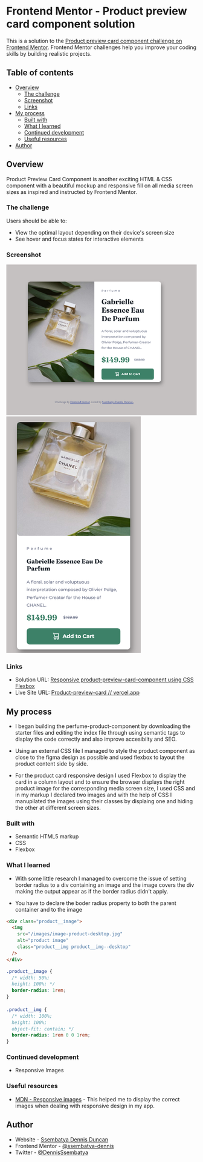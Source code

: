 # Frontend Mentor - Product preview card component solution

This is a solution to the [Product preview card component challenge on Frontend Mentor](https://www.frontendmentor.io/challenges/product-preview-card-component-GO7UmttRfa). Frontend Mentor challenges help you improve your coding skills by building realistic projects.

## Table of contents

- [Overview](#overview)
  - [The challenge](#the-challenge)
  - [Screenshot](#screenshot)
  - [Links](#links)
- [My process](#my-process)
  - [Built with](#built-with)
  - [What I learned](#what-i-learned)
  - [Continued development](#continued-development)
  - [Useful resources](#useful-resources)
- [Author](#author)

## Overview

Product Preview Card Component is another exciting HTML & CSS component with a beautiful mockup and responsive fill on all media screen sizes as inspired and instructed by Frontend Mentor.

### The challenge

Users should be able to:

- View the optimal layout depending on their device's screen size
- See hover and focus states for interactive elements

### Screenshot

![](./images/Screenshot%20Desktop%20-%20Frontend%20Mentor%20Product%20preview%20card%20component.png)
![](./images/Screen%20Shot%20Mobile.png)

### Links

- Solution URL: [Responsive product-preview-card-component using CSS Flexbox](https://www.frontendmentor.io/solutions/responsive-productpreviewcardcomponent-using-css-flexbox-CfKK0KSLXL)
- Live Site URL: [Product-preview-card // vercel.app](https://product-preview-card-component-ftpo.vercel.app/)

## My process

- I began building the perfume-product-component by downloading the starter files and editing the index file through using semantic tags to display the code correctly and also improve accesibilty and SEO.

- Using an external CSS file I managed to style the product component as close to the figma design as possible and used flexbox to layout the product content side by side.

- For the product card responsive design I used Flexbox to display the card in a column layout and to ensure the browser displays the right product image for the corresponding media screen size, I used CSS and in my markup I declared two images and with the help of CSS I manupilated the images using their classes by displaing one and hiding the other at different screen sizes.

### Built with

- Semantic HTML5 markup
- CSS
- Flexbox

### What I learned

- With some little research I managed to overcome the issue of setting border radius to a div containing an image and the image covers the div making the output appear as if the border radius didn't apply.

- You have to declare the boder radius property to both the parent container and to the image

```html
<div class="product__image">
  <img
    src="/images/image-product-desktop.jpg"
    alt="product image"
    class="product__img product__img--desktop"
  />
</div>
```

```css
.product__image {
  /* width: 50%;
  height: 100%; */
  border-radius: 1rem;
}

.product__img {
  /* width: 100%;
  height: 100%;
  object-fit: contain; */
  border-radius: 1rem 0 0 1rem;
}
```

### Continued development

- Responsive Images

### Useful resources

- [MDN - Responsive images](https://developer.mozilla.org/en-US/docs/Learn/HTML/Multimedia_and_embedding/Responsive_images) - This helped me to display the correct images when dealing with responsive design in my app.

## Author

- Website - [Ssembatya Dennis Duncan](https://product-preview-card-component-ftpo.vercel.app/)
- Frontend Mentor - [@ssembatya-dennis](https://www.frontendmentor.io/profile/ssembatya-dennis)
- Twitter - [@DennisSsembatya](https://twitter.com/DennisSsembatya)
